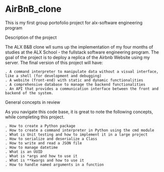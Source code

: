# AirBnB_clone
This is my first group portofolio project for alx-software engineering program

Description of the project

The ALX B&B clone wll sums up the implementation of my four months of studies at the ALX School - the fullstack software engineering program. The goal of the project is to deploy a replica of the Airbnb Website using my server. The final version of this project will have:

    . A command interpreter to manipulate data without a visual interface, like a shell (for development and debugging)
    . A website (front-end) with static and dynamic functionalities
    . A comprehensive database to manage the backend functionalities
    . An API that provides a communication interface between the front and backend of the system.

General concepts in review

As you navigate this code base, it is great to note the following concepts, while completing this project.

    . How to create a Python package
    . How to create a command interpreter in Python using the cmd module
    . What is Unit testing and how to implement it in a large project
    . How to serialize and deserialize a Class
    . How to write and read a JSON file
    . How to manage datetime
    . What is an UUID
    . What is *args and how to use it
    . What is **kwargs and how to use it
    . How to handle named arguments in a function

